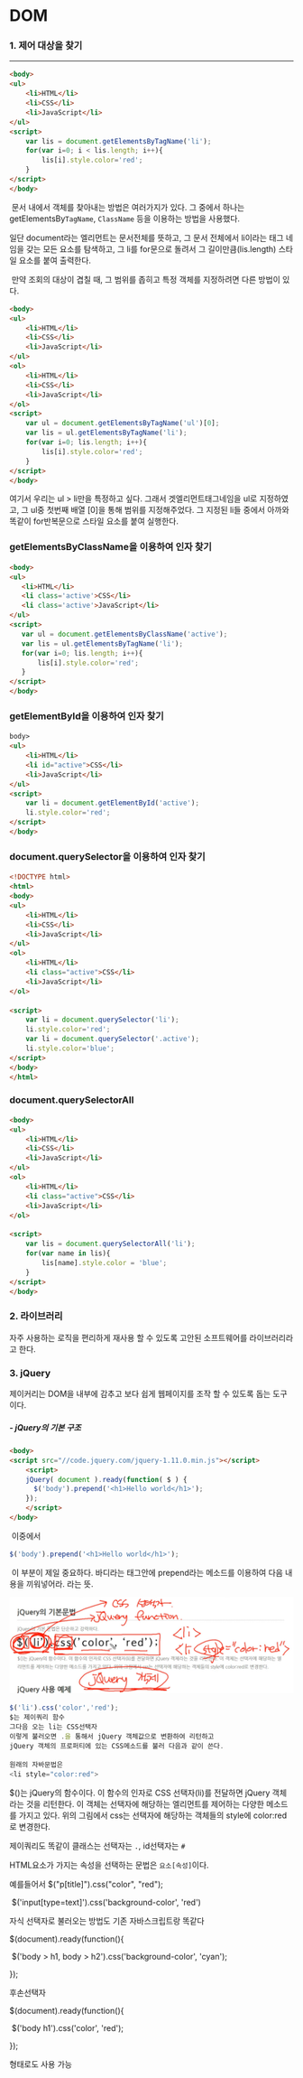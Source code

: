 # DOM



### 1. 제어 대상을 찾기 

---

```html
<body>
<ul>
    <li>HTML</li>
    <li>CSS</li>
    <li>JavaScript</li>
</ul>
<script>
    var lis = document.getElementsByTagName('li');
    for(var i=0; i < lis.length; i++){
        lis[i].style.color='red';   
    }
</script>
</body>

```

​	문서 내에서 객체를 찾아내는 방법은 여러가지가 있다. 그 중에서 하나는 getElementsBy`TagName`, `ClassName` 등을 이용하는 방법을 사용했다. 

일단 document라는 엘리먼트는 문서전체를 뜻하고, 그 문서 전체에서 li이라는 태그 네임을 갖는 모든 요소를 탐색하고, 그 li를 for문으로 돌려서 그 길이만큼(lis.length) 스타일 요소를 붙여 출력한다. 





​	만약 조회의 대상이 겹칠 때, 그 범위를 좁히고 특정 객체를 지정하려면 다른 방법이 있다. 

```html
<body>
<ul>
    <li>HTML</li>
    <li>CSS</li>
    <li>JavaScript</li>
</ul>
<ol>
    <li>HTML</li>
    <li>CSS</li>
    <li>JavaScript</li>
</ol>
<script>
    var ul = document.getElementsByTagName('ul')[0];
    var lis = ul.getElementsByTagName('li');
    for(var i=0; lis.length; i++){
        lis[i].style.color='red';   
    }
</script>
</body>
```

여기서 우리는 ul > li만을 특정하고 싶다. 그래서 겟엘리먼트태그네임을 ul로 지정하였고, 그 ul중 첫번째 배열 [0]을 통해 범위를 지정해주었다. 그 지정된 li들 중에서 아까와 똑같이 for반복문으로 스타일 요소를 붙여 실행한다. 



### getElementsByClassName을 이용하여 인자 찾기

 ```html
<body>
<ul>
    <li>HTML</li>
    <li class='active'>CSS</li>
    <li class='active'>JavaScript</li>
</ul>
<script>
    var ul = document.getElementsByClassName('active');
    var lis = ul.getElementsByTagName('li');
    for(var i=0; lis.length; i++){
        lis[i].style.color='red';   
    }
</script>
</body>
 ```



### getElementById을 이용하여 인자 찾기

```html
body>
<ul>
    <li>HTML</li>
    <li id="active">CSS</li>
    <li>JavaScript</li>
</ul>
<script>
    var li = document.getElementById('active');
    li.style.color='red';
</script>
</body>
```



### document.querySelector을 이용하여 인자 찾기

```html
<!DOCTYPE html>
<html>
<body>
<ul>
    <li>HTML</li>
    <li>CSS</li>
    <li>JavaScript</li>
</ul>
<ol>
    <li>HTML</li>
    <li class="active">CSS</li>
    <li>JavaScript</li>
</ol>
 
<script>
    var li = document.querySelector('li');
    li.style.color='red';
    var li = document.querySelector('.active');
    li.style.color='blue';
</script>
</body>
</html>
```



### document.querySelectorAll

```html
<body>
<ul>
    <li>HTML</li>
    <li>CSS</li>
    <li>JavaScript</li>
</ul>
<ol>
    <li>HTML</li>
    <li class="active">CSS</li>
    <li>JavaScript</li>
</ol>
 
<script>
    var lis = document.querySelectorAll('li');
    for(var name in lis){
        lis[name].style.color = 'blue';
    }
</script>
</body>
```







### 2. 라이브러리

자주 사용하는 로직을 편리하게 재사용 할 수 있도록 고안된 소프트웨어를 라이브러리라고 한다. 





### 3. jQuery

 제이커리는  DOM을 내부에 감추고 보다 쉽게 웹페이지를 조작 할 수 있도록 돕는 도구이다.  

##### - jQuery의 기본 구조

```html
<body>
<script src="//code.jquery.com/jquery-1.11.0.min.js"></script>
    <script>
    jQuery( document ).ready(function( $ ) {
      $('body').prepend('<h1>Hello world</h1>');
    });
    </script>
</body>
```

​	이중에서 

```javascript
$('body').prepend('<h1>Hello world</h1>');
```

​	이 부분이 제일 중요하다. 바디라는 태그안에 prepend라는 메소드를 이용하여 다음 내용을 끼워넣어라. 라는 뜻.



![image-20200105234153382](04_DOM.assets/image-20200105234153382.png)

```javascript
$('li').css('color','red');
$는 제이쿼리 함수
그다음 오는 li는 CSS선택자
이렇게 불러오면 .을 통해서 jQuery 객체값으로 변환하여 리턴하고 
jQuery 객체의 프로퍼티에 있는 CSS메소드를 불러 다음과 같이 쓴다. 

원래의 자바문법은 
<li style="color:red">
```

$()는 jQuery의 함수이다. 이 함수의 인자로 CSS 선택자(li)를 전달하면 jQuery 객체라는 것을 리턴한다. 이 객체는 선택자에 해당하는 엘리먼트를 제어하는 다양한 메소드를 가지고 있다. 위의 그림에서 css는 선택자에 해당하는 객체들의 style에 color:red로 변경한다.





제이쿼리도 똑같이 클래스는 선택자는 `.`, id선택자는 `#`

HTML요소가 가지는 속성을 선택하는 문법은 `요소[속성]`이다.

예를들어서 $("p[title]").css("color", "red");

​					$('input[type=text]').css('background-color', 'red')



자식 선택자로 불러오는 방법도 기존 자바스크립트랑 똑같다

$(document).ready(function(){

​	$('body > h1, body > h2').css('background-color', 'cyan');

});



후손선택자

$(document).ready(function(){

​	$('body h1').css('color', 'red');

});

형태로도 사용 가능





